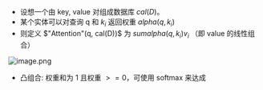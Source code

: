 - 设想一个由 key, value 对组成数据库 $cal(D)$。
- 某个实体可以对查询 q 和 $k_i$ 返回权重 $alpha(q, k_i)$
- 则定义 $"Attention"(q, cal(D))$ 为 $sum alpha(q, k_i) v_i$ （即 value 的线性组合）

![image.png](https://how-to-1258460161.cos.ap-shanghai.myqcloud.com/how-to/20240911221742.webp)

- 凸组合: 权重和为 1 且权重 $>= 0$，可使用 softmax 来达成
